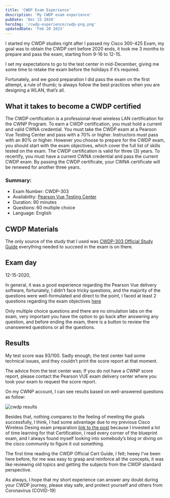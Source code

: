 ```yaml
---
title: 'CWDP Exam Experience'
description: 'My CWDP exam experience'
pubDate: 'Dec 15 2020'
heroImg: '/cwdp-experience/cwdp-png.png'
updatedDate: 'Feb 20 2023'
---
```


I started my CWDP studies right after I passed my Cisco 300-425 Exam, my goal was to obtain the CWDP cert before 2020 ends, it took me 3 months to prepare and pass the exam, starting from 9-16 to 12-15.

I set my expectations to go to the test center in mid-December, giving me some time to retake the exam before the holidays if it’s required.

Fortunately, and we good preparation I did pass the exam on the first attempt, a rule of thumb; is always follow the best practices when you are designing a WLAN, that’s all.

## What it takes to become a CWDP certified

The CWDP certification is a professional-level wireless LAN certification for the CWNP Program. To earn a CWDP certification, you must hold a current and valid CWNA credential. You must take the CWDP exam at a Pearson Vue Testing Center and pass with a 70% or higher. Instructors must pass with an 80% or higher. However you choose to prepare for the CWDP exam, you should start with the exam objectives, which cover the full list of skills tested on the exam. The CWDP certification is valid for three (3) years. To recertify, you must have a current CWNA credential and pass the current CWDP exam. By passing the CWDP certificate, your CWNA certificate will be renewed for another three years.

### Summary:

- Exam Number: CWDP-303
- Availability: <a href="https://home.pearsonvue.com/" target="_blank">Pearson Vue Testing Center</a>
- Duration: 90 minutes
- Questions: 60 multiple choice
- Language: English

## CWDP Materials

The only source of the study that I used was <a href="https://www.cwnp.com/cwdp303sg/" target="_blank">CWDP-303 Official Study Guide</a> everything needed to succeed in the exam is on there.

## Exam day

12-15-2020,

In general, it was a good experience regarding the Pearson Vue delivery software, fortunately, I didn’t face tricky questions, and the majority of the questions were well-formulated and direct to the point, I faced at least 2 questions regarding the exam objectives <a href="https://www.cwnp.com/uploads/cwdp-303-objectives-2018.pdf" target="_blank">here</a>

Only multiple choice questions and there are no simulation labs on the exam, very important you have the option to go back after answering any question, and before ending the exam, there is a button to review the unanswered questions or all the questions.

## Results

My test score was 93/100. Sadly enough, the test center had some technical issues, and they couldn’t print the score report at that moment.

The advice from the test center was; If you do not have a CWNP score report, please contact the Pearson VUE exam delivery center where you took your exam to request the score report.

On my CWNP account, I can see results based on well-answered questions as follow:

![cwdp results](/cwdp-experience/image_02.png)

Besides that, nothing compares to the feeling of meeting the goals successfully, I think, I had some advantage due to my previous Cisco Wireless Desing exam preparation <a href="./enwlsd-experience" target="_blank">link to the post</a> because I invested a lot of time learning for that Certification, I read every corner of the blueprint exam, and I always found myself looking into somebody’s blog or diving on the cisco community to figure it out something.

The first time reading the CWDP Official Cert Guide, I felt; heeey I’ve been here before, for me was easy to grasp and reinforce all the concepts, it was like reviewing old topics and getting the subjects from the CWDP standard perspective.

As always, I hope that my short experience can answer any doubt during your CWDP journey, please stay safe, and protect yourself and others from Coronavirus (COVID-19)
